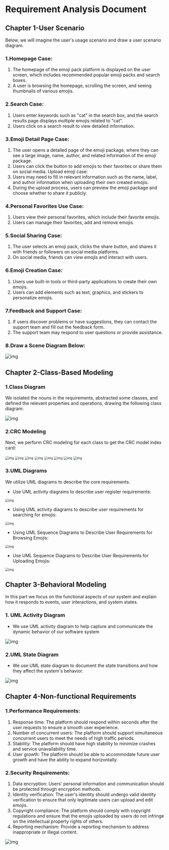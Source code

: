 # Requirement Analysis Document

## Chapter 1-User Scenario

Below, we will imagine the user's usage scenario and draw a user scenario diagram.

### 1.Homepage Case:

1. The homepage of the emoji pack platform is displayed on the user screen, which includes recommended popular emoji packs and search boxes.
2. A user is browsing the homepage, scrolling the screen, and seeing thumbnails of various emojis.

### 2.Search Case:

1. Users enter keywords such as "cat" in the search box, and the search results page displays multiple emojis related to "cat".
2. Users click on a search result to view detailed information.

### 3.Emoji Detail Page Case:

1. The user opens a detailed page of the emoji package, where they can see a large image, name, author, and related information of the emoji package.
2. Users can click the button to add emojis to their favorites or share them on social media.
   Upload emoji case:
3. Users may need to fill in relevant information such as the name, label, and author information when uploading their own created emojis.
4. During the upload process, users can preview the emoji package and choose whether to share it publicly.

### 4.Personal Favorites Use Case:

1. Users view their personal favorites, which include their favorite emojis.
2. Users can manage their favorites, add and remove emojis.

### 5.Social Sharing Case:

1. The user selects an emoji pack, clicks the share button, and shares it with friends or followers on social media platforms.
2. On social media, friends can view emojis and interact with users.

### 6.Emoji Creation Case:

1. Users use built-in tools or third-party applications to create their own emojis.
2. Users can add elements such as text, graphics, and stickers to personalize emojis.

### 7.Feedback and Support Case:

1. If users discover problems or have suggestions, they can contact the support team and fill out the feedback form.
2. The support team may respond to user questions or provide assistance.

### 8.Draw a Scene Diagram Below:

![img](assets\1702209398924-e7e86dc7-d63a-422b-aa3e-7d88c48f2171-1702265314622-8.png)

## Chapter 2-Class-Based Modeling

### 1.Class Diagram

 We isolated the nouns in the requirements, abstracted some classes, and defined the relevant properties and operations, drawing the following class diagram: 

![img](assets\1702209520271-a62f78c7-dbff-460f-a28f-68e522140dd8.png)

### 2.CRC Modeling

Next, we perform CRC modeling for each class to get the CRC model index card: 

<img src="assets\1702209536249-e887ad2a-41ec-446e-b137-4977916f1445.png" alt="img" style="zoom:67%;" />

<img src="assets\1702209553744-7a0ca1ed-5036-4711-9534-e25355d3f5af.png" alt="img" style="zoom:67%;" />

<img src="assets\1702209560727-1de6badf-0dc1-4ea2-84f9-0c31a04ae3f2.png" alt="img" style="zoom:67%;" />

<img src="assets\1702209570923-7fa6d0a1-876c-433e-ac30-26b5ba2d3604.png" alt="img" style="zoom:67%;" />

<img src="assets\1702209576723-e47d9729-28f2-42a7-a807-d83ae2b35c9d.png" alt="img" style="zoom:67%;" />

<img src="assets\1702209584662-78ce3a89-981b-4057-aab7-9f158dbc0bc4.png" alt="img" style="zoom:67%;" />

<img src="assets\1702209595884-a97b6360-6b25-4296-bef1-598887fb9fd7.png" alt="img" style="zoom:67%;" />

<img src="assets\1702209604382-561b5899-a56d-4b25-a687-530e42dc180d.png" alt="img" style="zoom:67%;" />

### 3.UML Diagrams

We utilize UML diagrams to describe the core requirements.

- Use UML activity diagrams to describe user register requirements: 

<img src="assets\1702209659469-19d3dc91-1790-4de3-a960-6d4515883738.png" alt="img" style="zoom:67%;" />

- Using UML activity diagrams to describe user requirements for searching for emojis:

<img src="assets\1702209674307-581faef4-cb5a-4c47-b275-a42ed943ebb7.png" alt="img" style="zoom:67%;" />

- Using UML Sequence Diagrams to Describe User Requirements for Browsing Emojis:

<img src="assets\1702209687142-b573830e-ea41-4cd3-9638-7453a933abf4.png" alt="img" style="zoom:67%;" />

- Use UML Sequence Diagrams to Describe User Requirements for Uploading Emojis:

<img src="assets\1702209701082-40fe6d29-3535-409a-aa41-4b0ad1ed8b82.png" alt="img" style="zoom:67%;" />

## Chapter 3-Behavioral Modeling

In this part we focus on the functional aspects of our system and explain how it responds to events, user interactions, and system states.

### 1. UML Activity Diagram

- We use UML activity diagram to help capture and communicate the dynamic behavior of our software system 

![img](assets\1702210484944-0e7401c2-5556-4b7d-9125-ab50c78dc2d6.png)

### 2.UML State Diagram

- We use UML state diagram to document the state transitions and how they affect the system's behavior. 

![img](assets\1702210517155-21f87650-2fe7-4490-959a-b29835bce110.png)

## Chapter 4-Non-functional Requirements

### 1.Performance Requirements:

1. Response time: The platform should respond within seconds after the user requests to ensure a smooth user experience.
2. Number of concurrent users: The platform should support simultaneous concurrent users to meet the needs of high traffic periods.
3. Stability: The platform should have high stability to minimize crashes and service unavailability time.
4. User growth: The platform should be able to accommodate future user growth and have the ability to expand horizontally.

### 2.Security Requirements:

1. Data encryption: Users' personal information and communication should be protected through encryption methods.
2. Identity verification: The user's identity should undergo valid identity verification to ensure that only legitimate users can upload and edit emojis.
3. Copyright compliance: The platform should comply with copyright regulations and ensure that the emojis uploaded by users do not infringe on the intellectual property rights of others.
4. Reporting mechanism: Provide a reporting mechanism to address inappropriate or illegal content.

![img](assets\1702210376269-227aeb85-3e04-4947-ac5a-cf09611bea05.png)
